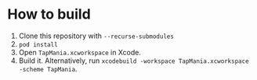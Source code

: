 # How to build

1. Clone this repository with `--recurse-submodules`
2. `pod install`
3. Open `TapMania.xcworkspace` in Xcode.
4. Build it. Alternatively, run `xcodebuild -workspace TapMania.xcworkspace -scheme TapMania`.
